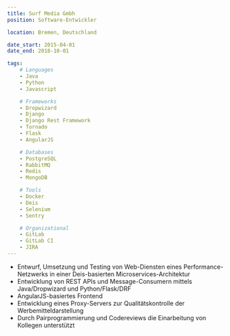 ```yaml
---
title: Surf Media Gmbh
position: Software-Entwickler

location: Bremen, Deutschland

date_start: 2015-04-01
date_end: 2018-10-01

tags:
    # Languages
    - Java
    - Python
    - Javascript

    # Frameworks
    - Dropwizard
    - Django
    - Django Rest Framework
    - Tornado
    - Flask
    - AngularJS

    # Databases
    - PostgreSQL
    - RabbitMQ
    - Redis
    - MongoDB

    # Tools
    - Docker
    - Deis
    - Selenium
    - Sentry

    # Organizational
    - GitLab
    - GitLab CI
    - JIRA
---
```

* Entwurf, Umsetzung und Testing von Web-Diensten eines Performance-Netzwerks in einer Deis-basierten Microservices-Architektur
* Entwicklung von REST APIs und Message-Consumern mittels Java/Dropwizard und Python/Flask/DRF
* AngularJS-basiertes Frontend
* Entwicklung eines Proxy-Servers zur Qualitätskontrolle der Werbemitteldarstellung 
* Durch Pairprogrammierung und Codereviews die Einarbeitung von Kollegen unterstützt

